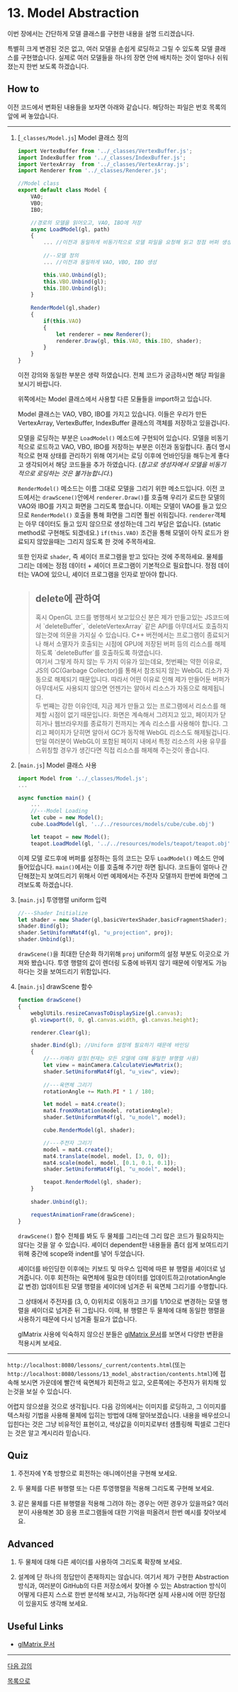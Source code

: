 # 13. Model Abstraction

이번 장에서는 간단하게 모델 클래스를 구현한 내용을 설명 드리겠습니다.

특별히 크게 변경된 것은 없고, 여러 모델을 손쉽게 로딩하고 그릴 수 있도록 모델 클래스를 구현했습니다. 실제로 여러 모델들을 하나의 장면 안에 배치하는 것이 얼마나 쉬워졌는지 한번 보도록 하겠습니다.

## How to

이전 코드에서 변화된 내용들을 보자면 아래와 같습니다. 해당하는 파일은 번호 목록의 앞에 써 놓았습니다.

---
1. [`_classes/Model.js`] Model 클래스 정의

    ```js
    import VertexBuffer from '../_classes/VertexBuffer.js';
    import IndexBuffer from '../_classes/IndexBuffer.js';
    import VertexArray  from '../_classes/VertexArray.js';
    import Renderer from '../_classes/Renderer.js';

    //Model class
    export default class Model {
        VAO;
        VBO;
        IBO;

        //경로의 모델을 읽어오고, VAO, IBO에 저장
        async LoadModel(gl, path)
        {
            ... //이전과 동일하게 비동기적으로 모델 파일을 요청해 읽고 정점 버퍼 생성
            
            //--모델 정의
            ... //이전과 동일하게 VAO, VBO, IBO 생성

            this.VAO.Unbind(gl);
            this.VBO.Unbind(gl);
            this.IBO.Unbind(gl);
        }
        
        RenderModel(gl,shader)
        {
            if(this.VAO)
            {
                let renderer = new Renderer();
                renderer.Draw(gl, this.VAO, this.IBO, shader);
            }
        }
    }
    ```
    
    이전 강의와 동일한 부분은 생략 하였습니다. 전체 코드가 궁금하시면 해당 파일을 보시기 바랍니다.

    위쪽에서는 Model 클래스에서 사용할 다른 모듈들을 import하고 있습니다.

    Model 클래스는 VAO, VBO, IBO를 가지고 있습니다. 이들은 우리가 만든 VertexArray, VertexBuffer, IndexBuffer 클래스의 객체를 저장하고 있을겁니다.

    모델을 로딩하는 부분은 `LoadModel()` 메소드에 구현되어 있습니다. 모델을 비동기적으로 로드하고 VAO, VBO, IBO를 저장하는 부분은 이전과 동일합니다. 좀더 명시적으로 현재 상태를 관리하기 위해 여기서는 로딩 이후에 언바인딩을 해두는게 좋다고 생각되어서 해당 코드들을 추가 하였습니다. (*참고로 생성자에서 모델을 비동기적으로 로딩하는 것은 불가능합니다.*)

    `RenderModel()` 메소드는 이름 그대로 모델을 그리기 위한 메소드입니다. 이전 코드에서는 `drawScene()`안에서 `renderer.Draw()`를 호출해 우리가 로드한 모델의 VAO와 IBO를 가지고 화면을 그리도록 했습니다. 이제는 모델이 VAO를 들고 있으므로 `RenderModel()` 호출을 통해 화면을 그리면 훨씬 쉬워집니다. `renderer`객체는 아무 데이터도 들고 있지 않으므로 생성하는데 그리 부담은 없습니다. (static method로 구현해도 되겠네요.) `if(this.VAO)` 조건을 통해 모델이 아직 로드가 완료되지 않았을때는 그리지 않도록 한 것에 주목하세요.

    또한 인자로 `shader`, 즉 셰이더 프로그램을 받고 있다는 것에 주목하세요. 물체를 그리는 데에는 정점 데이터 + 셰이더 프로그램이 기본적으로 필요합니다. 정점 데이터는 VAO에 있으니, 셰이더 프로그램을 인자로 받아야 합니다.

    > <p><h2> delete에 관하여 </h2></p>
    > <p>혹시 OpenGL 코드를 병행해서 보고있으신 분은 제가 만들고있는 JS코드에서 `deleteBuffer`, `deleteVertexArray` 같은 API를 아무데서도 호출하지 않는것에 의문을 가지실 수 있습니다. C++ 버전에서는 프로그램이 종료되거나 해서 소멸자가 호출되는 시점에 GPU에 저장된 버퍼 등의 리소스를 해제하도록 `deleteBuffer`를 호출하도록 하였습니다.</br>
    > 여기서 그렇게 하지 않는 두 가지 이유가 있는데요, 첫번째는 약한 이유로, JS의 GC(Garbage Collector)를 통해서 참조되지 않는 WebGL 리소가 자동으로 해제되기 때문입니다. 따라서 어떤 이유로 인해 제가 만들어둔 버퍼가 아무데서도 사용되지 않으면 언젠가는 알아서 리소스가 자동으로 해제됩니다.</br>
    > 두 번째는 강한 이유인데, 지금 제가 만들고 있는 프로그램에서 리소스를 해제할 시점이 없기 때문입니다. 화면은 계속해서 그려지고 있고, 페이지가 닫히거나 웹브라우저를 종료하기 전까지는 계속 리소스를 사용해야 합니다. 그리고 페이지가 닫히면 알아서 GC가 동작해 WebGL 리소스도 해제될겁니다.</br>
    > 만일 여러분이 WebGL이 포함된 페이지 내에서 특정 리소스의 사용 유무를 스위칭할 경우가 생긴다면 직접 리소스를 해제해 주는것이 좋습니다.</p>
    

2. [`main.js`] Model 클래스 사용

    ```js
    import Model from '../_classes/Model.js';
    ...

    async function main() {
        ...
        //---Model Loading
        let cube = new Model();
        cube.LoadModel(gl, '../../resources/models/cube/cube.obj')

        let teapot = new Model();
        teapot.LoadModel(gl, '../../resources/models/teapot/teapot.obj')
    ```

    이제 모델 로드후에 버퍼를 설정하는 등의 코드는 모두 `LoadModel()` 메소드 안에 들어있습니다. `main()`에서는 이를 호출해 주기만 하면 됩니다. 코드들이 얼마나 간단해졌는지 보여드리기 위해서 이번 예제에서는 주전자 모델까지 한번에 화면에 그려보도록 하겠습니다.

3. [`main.js`] 투영행렬 uniform 입력

    ```js
    //---Shader Initialize
    let shader = new Shader(gl,basicVertexShader,basicFragmentShader);
    shader.Bind(gl);
    shader.SetUniformMat4f(gl, "u_projection", proj); 
    shader.Unbind(gl);
    ```

    `drawScene()`을 최대한 단순화 하기위해 `proj` uniform의 설정 부분도 이곳으로 가져와 봤습니다. 투영 행렬의 값이 렌더링 도중에 바뀌지 않기 때문에 이렇게도 가능하다는 것을 보여드리기 위함입니다.

4. [`main.js`] drawScene 함수

    ```js
    function drawScene()
    {
        webglUtils.resizeCanvasToDisplaySize(gl.canvas);
        gl.viewport(0, 0, gl.canvas.width, gl.canvas.height);

        renderer.Clear(gl);

        shader.Bind(gl); //Uniform 설정에 필요하기 때문에 바인딩
        {
            //---카메라 설정(현재는 모든 모델에 대해 동일한 뷰행렬 사용)
            let view = mainCamera.CalculateViewMatrix();
            shader.SetUniformMat4f(gl, "u_view", view);
            
            //---육면체 그리기
            rotationAngle += Math.PI * 1 / 180;

            let model = mat4.create();
            mat4.fromXRotation(model, rotationAngle);
            shader.SetUniformMat4f(gl, "u_model", model);

            cube.RenderModel(gl, shader);

            //---주전자 그리기
            model = mat4.create();
            mat4.translate(model, model, [3, 0, 0]);
            mat4.scale(model, model, [0.1, 0.1, 0.1]);
            shader.SetUniformMat4f(gl, "u_model", model);

            teapot.RenderModel(gl, shader);
        }
        
        shader.Unbind(gl);

        requestAnimationFrame(drawScene);
    }
    ```

    `drawScene()` 함수 전체를 봐도 두 물체를 그리는데 그리 많은 코드가 필요하지는 않다는 것을 알 수 있습니다. 셰이더 dependent한 내용들을 좀더 쉽게 보여드리기 위해 중간에 scope와 indent를 넣어 두었습니다.

    셰이더를 바인딩한 이후에는 키보드 및 마우스 입력에 따른 뷰 행렬을 셰이더로 넘겨줍니다. 이후 회전하는 육면체에 필요한 데이터를 업데이트하고(rotationAngle 값 변경) 업데이트된 모델 행렬을 셰이더에 넘겨준 뒤 육면체 그리기를 수행합니다.

    그 상태에서 주전자를 (3, 0, 0)위치로 이동하고 크기를 1/10으로 변경하는 모델 행렬을 셰이더로 넘겨준 뒤 그립니다. 이때, 뷰 행렬은 두 물체에 대해 동일한 행렬을 사용하기 때문에 다시 넘겨줄 필요가 없습니다.

    glMatrix 사용에 익숙하지 않으신 분들은 [glMatrix 문서](https://glmatrix.net/docs/index.html)를 보면서 다양한 변환을 적용시켜 보세요.

---

`http://localhost:8080/lessons/_current/contents.html`(또는 `http://localhost:8080/lessons/13_model_abstraction/contents.html`)에 접속해 보시면 가운데에 빨간색 육면체가 회전하고 있고, 오른쪽에는 주전자가 위치해 있는것을 보실 수 있습니다.

어렵지 않으셨을 것으로 생각됩니다. 다음 강의에서는 이미지를 로딩하고, 그 이미지를 텍스처링 기법을 사용해 물체에 입히는 방법에 대해 알아보겠습니다. 내용을 배우셨으니 입힌다는 것은 그냥 비유적인 표현이고, 색상값을 이미지로부터 샘플링해 픽셀로 그린다는 것은 알고 계시리라 믿습니다.

## Quiz

1. 주전자에 Y축 방향으로 회전하는 애니메이션을 구현해 보세요.

2. 두 물체를 다른 뷰행렬 또는 다른 투영행렬을 적용해 그리도록 구현해 보세요.

3. 같은 물체를 다른 뷰행렬을 적용해 그려야 하는 경우는 어떤 경우가 있을까요? 여러분이 사용해본 3D 응용 프로그램들에 대한 기억을 떠올려서 한번 예시를 찾아보세요.

## Advanced

1. 두 물체에 대해 다른 셰이더를 사용하여 그리도록 확장해 보세요.

2. 설계에 단 하나의 정답만이 존재하지는 않습니다. 여기서 제가 구현한 Abstraction 방식과, 여러분이 GitHub의 다른 저장소에서 찾아볼 수 있는 Abstraction 방식이 어떻게 다른지 스스로 한번 분석해 보시고, 가능하다면 실제 사용시에 어떤 장단점이 있을지도 생각해 보세요.

## Useful Links

- [glMatrix 문서](https://glmatrix.net/docs/index.html)

---

[다음 강의](../14_texture/)

[목록으로](../)
